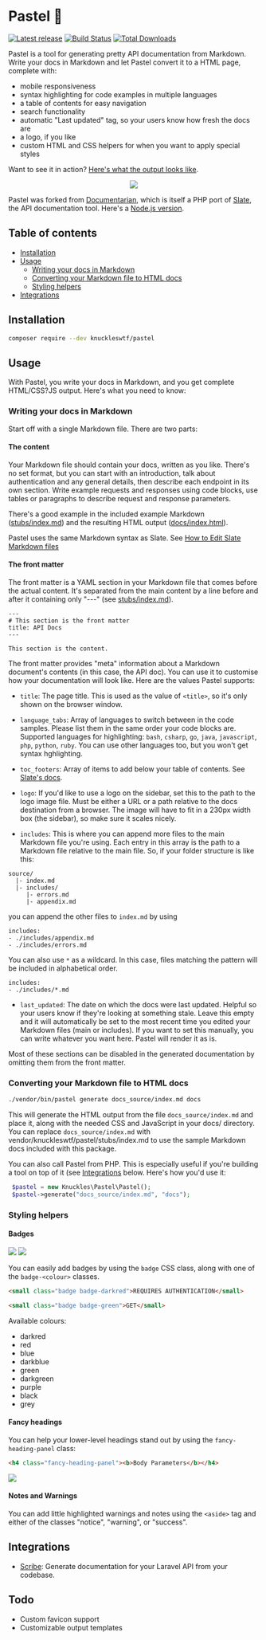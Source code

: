 # Pastel 🎨

[![Latest release](http://img.shields.io/packagist/v/knuckleswtf/pastel.svg?style=flat)](https://packagist.org/packages/knuckleswtf/pastel) 
[![Build Status](https://travis-ci.com/knuckleswtf/pastel.svg?branch=master)](https://travis-ci.com/knuckleswtf/pastel)
[![Total Downloads](https://poser.pugx.org/knuckleswtf/pastel/downloads)](https://packagist.org/packages/knuckleswtf/pastel)

Pastel is a tool for generating pretty API documentation from Markdown. Write your docs in Markdown and let Pastel convert it to a HTML page, complete with:
- mobile responsiveness
- syntax highlighting for code examples in multiple languages
- a table of contents for easy navigation
- search functionality
- automatic "Last updated" tag, so your users know how fresh the docs are
- a logo, if you like
- custom HTML and CSS helpers for when you want to apply special styles
 
Want to see it in action? [Here's what the output looks like](https://knuckleswtf.github.io/pastel).

<p align="center">
  <img src="./screenshots/pastel-screenshot-1.png">
</p>

Pastel was forked from [Documentarian](https://github.com/mpociot/documentarian), which is itself a PHP port of [Slate](https://github.com/slatedocs/slate), the API documentation tool. Here's a [Node.js version](https://github.com/knuckleswtf/pastel).

## Table of contents
- [Installation](#installation)
- [Usage](#usage)
  - [Writing your docs in Markdown](#writing-your-docs-in-markdown)
  - [Converting your Markdown file to HTML docs](#converting-your-markdown-file-to-html-docs)
  - [Styling helpers](#styling-helpers)
- [Integrations](#integrations)

## Installation
```bash
composer require --dev knuckleswtf/pastel
```
 
## Usage
With Pastel, you write your docs in Markdown, and you get complete HTML/CSS?JS output. Here's what you need to know:
 
### Writing your docs in Markdown
Start off with a single Markdown file. There are two parts:
 
#### The content
Your Markdown file should contain your docs, written as you like. There's no set format, but you can start with an introduction, talk about authentication and any general details, then describe each endpoint in its own section. Write example requests and responses using code blocks, use tables or paragraphs to describe request and response parameters.
  
There's a good example in the included example Markdown ([stubs/index.md](stubs/index.md)) and the resulting HTML output ([docs/index.html](./docs/index.html)).
 
Pastel uses the same Markdown syntax as Slate. See [How to Edit Slate Markdown files](https://github.com/slatedocs/slate/wiki/Markdown-Syntax)

#### The front matter
The front matter is a YAML section in your Markdown file that comes before the actual content. It's separated from the main content by a line before and after it containing only "---" (see [stubs/index.md](stubs/index.md)).
 
```
---
# This section is the front matter
title: API Docs
---

This section is the content.
```

The front matter provides "meta" information about a Markdown document's contents (in this case, the API doc).  You can use it to customise how your documentation will look like. Here are the values Pastel supports:

- `title`: The page title. This is used as the value of `<title>`, so it's only shown on the browser window.

- `language_tabs`: Array of languages to switch between in the code samples. Please list them in the same order your code blocks are. Supported languages for highlighting: `bash`, `csharp`, `go`, `java`, `javascript`, `php`, `python`, `ruby`.  You can use other languages too, but you won't get syntax hghlighting. 

- `toc_footers`: Array of items to add below your table of contents. See [Slate's docs](https://github.com/slatedocs/slate/wiki/External-Links-in-the-ToC).

- `logo`: If you'd like to use a logo on the sidebar, set this to the path to the logo image file. Must be either a URL or a path relative to the docs destination from a browser. The image will have to fit in a 230px width box (the sidebar), so make sure it scales nicely.

- `includes`: This is where you can append more files to the main Markdown file you're using. Each entry in this array is the path to a Markdown file relative to the main file. So, if your folder structure is like this:
 
```
source/
  |- index.md
  |- includes/
     |- errors.md
     |- appendix.md
```

you can append the other files to `index.md` by using

```
includes:
- ./includes/appendix.md
- ./includes/errors.md
```

You can also use `*` as a wildcard. In this case, files matching the pattern will be included in alphabetical order.
 
```
includes:
- ./includes/*.md
```

- `last_updated`: The date on which the docs were last updated. Helpful so your users know if they're looking at something stale. Leave this empty and it will automatically be set to the most recent time you edited your Markdown files (main or includes). If you want to set this manually, you can write whatever you want here. Pastel will render it as is.

Most of these sections can be disabled in the generated documentation by omitting them from the front matter.

### Converting your Markdown file to HTML docs

```bash
./vendor/bin/pastel generate docs_source/index.md docs
```

This will generate the HTML output from the file `docs_source/index.md` and place it, along with the needed CSS and JavaScript in your docs/ directory. You can replace `docs_source/index.md` with vendor/knuckleswtf/pastel/stubs/index.md to use the sample Markdown docs included with this package.

 
You can also call Pastel from PHP. This is especially useful if you're building a tool on top of it (see [Integrations](#integrations) below. Here's how you'd use it:
 
```php
 $pastel = new Knuckles\Pastel\Pastel();
 $pastel->generate("docs_source/index.md", "docs");
```
### Styling helpers
#### Badges
![](./screenshots/badges-1.png) ![](./screenshots/badges-2.png)

You can easily add badges by using the `badge` CSS class, along with one of the `badge-<colour>` classes.

```html
<small class="badge badge-darkred">REQUIRES AUTHENTICATION</small>

<small class="badge badge-green">GET</small>
```

Available colours:
- darkred
- red
- blue
- darkblue
- green
- darkgreen
- purple
- black
- grey

#### Fancy headings
You can help your lower-level headings stand out by using the `fancy-heading-panel` class:

```html
<h4 class="fancy-heading-panel"><b>Body Parameters</b></h4>
```

![](./screenshots/fancy-headings.png)

#### Notes and Warnings
You can add little highlighted warnings and notes using the `<aside>` tag and either of the classes "notice", "warning", or "success".

## Integrations
- [Scribe](https://github.com/knuckleswtf/scribe): Generate documentation for your Laravel API from your codebase.

## Todo
- Custom favicon support
- Customizable output templates
